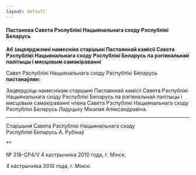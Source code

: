 ```yaml
---
layout: default
---
```


#### Пастанова Савета Рэспублікі Нацыянальнага сходу Рэспублікі Беларусь

**Аб зацвярджэнні намесніка старшыні Пастаяннай камісіі Савета
Рэспублікі Нацыянальнага сходу Рэспублікі Беларусь па
рэгіянальнай палітыцы і мясцовым самакіраванні**

Савет Рэспублікі Hацыянальнага сходу Рэспублікі Беларусь
**пастанаўляе:**

Зацвердзіць намеснікам старшыні Пастаяннай камісіі Савета Рэспублікі
Нацыянальнага сходу Рэспублікі Беларусь па рэгіянальнай палітыцы і
мясцовым самакіраванні члена Савета Рэспублікі Нацыянальнага сходу
Рэспублікі Беларусь Ладуцьку Мікалая Аляксандравіча.

****

Старшыня Савета Рэспублікі Нацыянальнага сходу  
Рэспублікі Беларусь А. Рубінаў

**

№ 318-СР4/V 4 кастрычніка 2010 года, г. Мінск.

4 кастрычніка 2010 года, г. Мінск.
